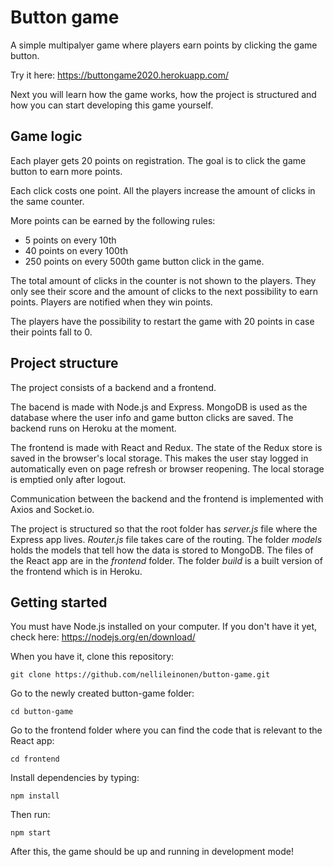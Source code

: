 # Button game

A simple multipalyer game where players earn points by clicking the game button.

Try it here: https://buttongame2020.herokuapp.com/

Next you will learn how the game works, how the project is structured and how you can start developing this game yourself.

## Game logic

Each player gets 20 points on registration. The goal is to click the game button to earn more points.

Each click costs one point. All the players increase the amount of clicks in the same counter.

More points can be earned by the following rules:

- 5 points on every 10th
- 40 points on every 100th
- 250 points on every 500th game button click in the game.

The total amount of clicks in the counter is not shown to the players. They only see their score and the amount of clicks to the next possibility to earn points. Players are notified when they win points.

The players have the possibility to restart the game with 20 points in case their points fall to 0.

## Project structure

The project consists of a backend and a frontend.

The bacend is made with Node.js and Express. MongoDB is used as the database where the user info and game button clicks are saved. The backend runs on Heroku at the moment.

The frontend is made with React and Redux. The state of the Redux store is saved in the browser's local storage. This makes the user stay logged in automatically even on page refresh or browser reopening. The local storage is emptied only after logout.

Communication between the backend and the frontend is implemented with Axios and Socket.io.

The project is structured so that the root folder has *server.js* file where the Express app lives. *Router.js* file takes care of the routing. The folder *models* holds the models that tell how the data is stored to MongoDB. The files of the React app are in the *frontend* folder. The folder *build* is a built version of the frontend which is in Heroku.

## Getting started

You must have Node.js installed on your computer. If you don't have it yet, check here: https://nodejs.org/en/download/

When you have it, clone this repository:
```
git clone https://github.com/nellileinonen/button-game.git
```
Go to the newly created button-game folder:
```
cd button-game
```
Go to the frontend folder where you can find the code that is relevant to the React app:
```
cd frontend
```
Install dependencies by typing:
```
npm install
```
Then run:
```
npm start
```
After this, the game should be up and running in development mode!

